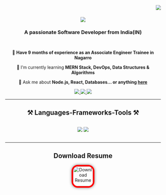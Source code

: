 <img align="right" src="https://visitor-badge.laobi.icu/badge?page_id=harsh1000-hub.harsh1000-hub" />

<h1 align="center">
    <img src="https://readme-typing-svg.herokuapp.com/?font=Righteous&size=35&center=true&vCenter=true&width=500&height=70&duration=4000&lines=Hi+There!+👋;+I'm+Harsh+Vardhan!;" />
</h1>

<h3 align="center">A passionate Software Developer from India(IN)</h3>

<br/>

<div align="center">
 
 🔭 **Have 9 months of experience as an Associate Engineer Trainee in Nagarro**
 
 🌱 I’m currently learning **MERN Stack, DevOps, Data Structures & Algorithms**

💬 Ask me about **Node.js, React, Databases... or anything [here](https://www.linkedin.com/in/harsh-vardhan-561bb6190/)**


 </div>
 
<div align="center"> 
  <a href="mailto:harshvardhan.lapd@gmail.com">
    <img src="https://img.shields.io/badge/Gmail-333333?style=for-the-badge&logo=gmail&logoColor=red" />
  </a>
  <a href="https://www.linkedin.com/in/harsh-vardhan-561bb6190/" target="_blank">
    <img src="https://img.shields.io/badge/LinkedIn-0077B5?style=for-the-badge&logo=linkedin&logoColor=white" target="_blank" />
  </a>
  <a href="https://twitter.com/HarshVardh94430" target="_blank">
     <img src="https://img.shields.io/badge/Twitter-FF5722?style=for-the-badge&logo=todoist&logoColor=white" target="_blank" /> <!-- sqlite, safari, google-chrome are other good icon options -->
  </a>
</div>

 <hr/>
 
</div>
<h2 align="center">⚒️ Languages-Frameworks-Tools ⚒️</h2>
<br/>
<div align="center">
    <img src="https://skillicons.dev/icons?i=react,bootstrap,html,css,vscode,github,tailwind,git" />
    <img src="https://skillicons.dev/icons?i=nodejs,javascript,typescript,express,firebase,mongodb,c,java,nextjs,mysql" /><br>
</div>

<br/>
<hr/>
<h2 align="center">Download Resume</h2>
 <div align="center">
   <a href='https://drive.google.com/file/d/1W5ceg-TfZpfIzDhELnrH4VRfEQodBrDw/view?usp=drive_link' target='_blank'>
      <img 
    height='64' 
    style='
      border: 5px solid #f00; 
      border-radius: 20px; 
      box-shadow: 0 0 10px rgba(0, 0, 0, 0.5); 
      transition: transform 0.3s ease-in-out; 
      height: 64px;
    ' 
    src='https://encrypted-tbn0.gstatic.com/images?q=tbn:ANd9GcSXY5WPEkPjJBU0wHXW9o4cWJf7Oi-cKL-yhOAKQGMs7FYAIhIIzjZqeB66-EHJHsM3ZWs&usqp=CAU' 
    border='0' 
    alt='Download Resume' 
    onmouseover="this.style.transform='scale(1.1)'" 
    onmouseout="this.style.transform='scale(1)'"
  />
   </a>



